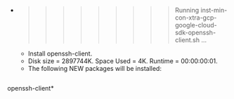 * >>>>>>>>> Running inst-min-con-xtra-gcp-google-cloud-sdk-openssh-client.sh ...
  * Install openssh-client.
  * Disk size = 2897744K. Space Used = 4K. Runtime = 00:00:00:01.
  * The following NEW packages will be installed:
  ```bash
openssh-client*
  ```
